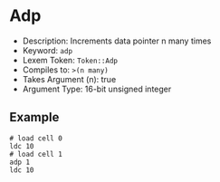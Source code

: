 # Adp
- Description: Increments data pointer n many times
- Keyword: `adp`
- Lexem Token: `Token::Adp`
- Compiles to: `>(n many)`
- Takes Argument (n): true
- Argument Type: 16-bit unsigned integer

## Example
```
# load cell 0
ldc 10
# load cell 1
adp 1
ldc 10
```